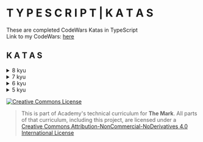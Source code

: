 # T Y P E S C R I P T | K A T A S  

These are completed CodeWars Katas in TypeScript  
Link to my CodeWars: <a href="https://www.codewars.com/users/Dids109" target="_blank">here</a>  

## K A T A S
<details>
<summary>8 kyu</summary>

### [8 kyu katas](src/8kyu)  
[Double Sum](src/8kyu/double-sum)
</details>

<details>
 <summary>7 kyu</summary>

### [7 kyu katas](src/7kyu)  
</details>

<details>
 <summary>6 kyu</summary>

### [6 kyu katas](src/6kyu)  
</details>

<details>
 <summary>5 kyu</summary>

### [5 kyu katas](src/5kyu)  
</details>

<a rel="license" href="http://creativecommons.org/licenses/by-nc-nd/4.0/"><img alt="Creative Commons License" style="border-width:0" src="https://i.creativecommons.org/l/by-nc-nd/4.0/88x31.png" /></a>

> This is part of Academy's technical curriculum for **The Mark**. All parts of that curriculum, including this project, are licensed under a <a rel="license" href="http://creativecommons.org/licenses/by-nc-nd/4.0/">Creative Commons Attribution-NonCommercial-NoDerivatives 4.0 International License</a>